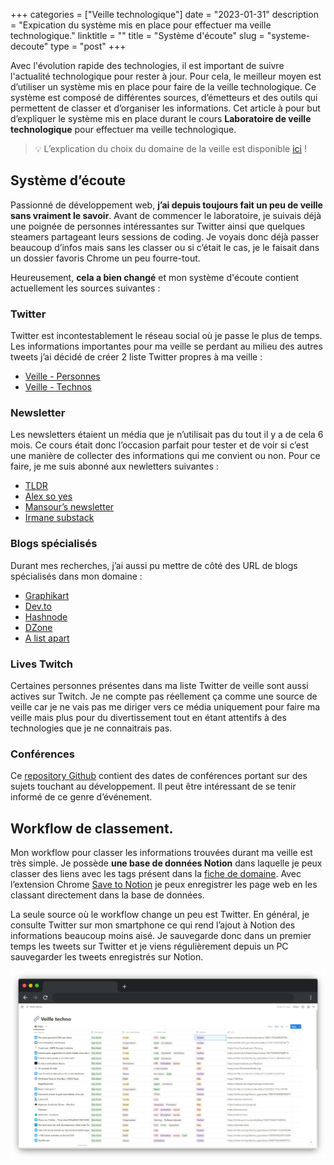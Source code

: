 +++
categories = ["Veille technologique"]
date = "2023-01-31"
description = "Expication du système mis en place pour effectuer ma veille technologique."
linktitle = ""
title = "Système d'écoute"
slug = "systeme-decoute"
type = "post"
+++

Avec l'évolution rapide des technologies, il est important de suivre l'actualité technologique pour rester à jour. Pour cela, le meilleur moyen est d’utiliser un système mis en place pour faire de la veille technologique. Ce système est composé de différentes sources, d’émetteurs et des outils qui permettent de classer et d’organiser les informations. Cet article à pour but d’expliquer le système mis en place durant le cours **Laboratoire de veille technologique** pour effectuer ma veille technologique.

>💡 L’explication du choix du domaine de la veille est disponible [ici](https://simonmeia.github.io/LabVeilTech/about/) !

## Système d’écoute

Passionné de développement web, **j’ai depuis toujours fait un peu de veille sans vraiment le savoir**. Avant de commencer le laboratoire, je suivais déjà une poignée de personnes intéressantes sur Twitter ainsi que quelques steamers partageant leurs sessions de coding. Je voyais donc déjà passer beaucoup d’infos mais sans les classer ou si c’était le cas, je le faisait dans un dossier favoris Chrome un peu fourre-tout.

Heureusement, **cela a bien changé** et mon système d'écoute contient actuellement les sources suivantes : 

### Twitter

Twitter est incontestablement le réseau social où je passe le plus de temps. Les informations importantes pour ma veille se perdant au milieu des autres tweets j’ai décidé de créer 2 liste Twitter propres à ma veille : 

- [Veille - Personnes](https://twitter.com/i/lists/1620359973552197632)
- [Veille - Technos](https://twitter.com/i/lists/1620361853091151872?s=20)

### Newsletter

Les newsletters étaient un média que je n’utilisait pas du tout il y a de cela 6 mois. Ce cours était donc l’occasion parfait pour tester et de voir si c’est une manière de collecter des informations qui me convient ou non. Pour ce faire, je me suis abonné aux newletters suivantes :

- [TLDR](https://tldr.tech/)
- [Alex so yes](https://alexsoyes.com/)
- [Mansour’s newsletter](https://mansjs.substack.com/)
- [Irmane substack](https://www.imranesubstack.dev/)

### Blogs spécialisés

Durant mes recherches, j’ai aussi pu mettre de côté des URL de blogs spécialisés dans mon domaine : 

- [Graphikart](https://grafikart.fr/)
- [Dev.to](https://dev.to/)
- [Hashnode](https://hashnode.com/)
- [DZone](https://dzone.com/javascript)
- [A list apart](https://alistapart.com/)

### Lives Twitch

Certaines personnes présentes dans ma liste Twitter de veille sont aussi actives sur Twitch. Je ne compte pas réellement ça comme une source de veille car je ne vais pas me diriger vers ce média uniquement pour faire ma veille mais plus pour du divertissement tout en étant attentifs à des technologies que je ne connaitrais pas.

### Conférences

Ce [repository Github](https://github.com/scraly/developers-conferences-agenda) contient des dates de conférences portant sur des sujets touchant au développement. Il peut être intéressant de se tenir informé de ce genre d’événement.

## Workflow de classement.

Mon workflow pour classer les informations trouvées durant ma veille est très simple. Je possède **une base de données Notion** dans laquelle je peux classer des liens avec les tags présent dans la [fiche de domaine](https://simonmeia.github.io/LabVeilTech/about/). Avec l’extension Chrome [Save to Notion](https://chrome.google.com/webstore/detail/save-to-notion/ldmmifpegigmeammaeckplhnjbbpccmm) je peux enregistrer les page web en les classant directement dans la base de données.

La seule source où le workflow change un peu est Twitter. En général, je consulte Twitter sur mon smartphone ce qui rend l’ajout à Notion des informations beaucoup moins aisé. Je sauvegarde donc dans un premier temps les tweets sur Twitter et je viens régulièrement depuis un PC sauvegarder les tweets enregistrés sur Notion.

![Base de donnée Notion](./base_de_donnees_notion.png)